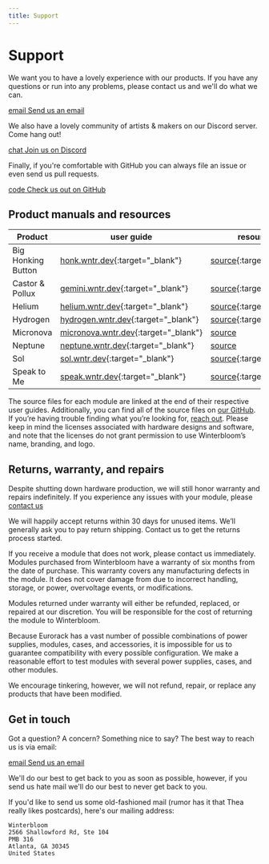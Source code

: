 ```yaml
---
title: Support
---
```


# Support

We want you to have a lovely experience with our products. If you have any questions or run into any problems, please contact us and we'll do what we can.

<a role="button" class="is-primary" href="mailto:support@winterbloom.com" target="_blank">
    <winter-icon>email</winter-icon>
    <span>Send us an email</span>
</a>

We also have a lovely community of artists & makers on our Discord server. Come
hang out!

<a role="button" class="is-primary" href="https://discord.gg/UpfqghQ" target="_blank">
    <winter-icon>chat</winter-icon>
    <span>Join us on Discord</span>
</a>

Finally, if you're comfortable with GitHub you can always file an issue or even send us pull requests.

<a role="button" class="is-primary" href="https://github.com/wntrblm" target="_blank">
    <winter-icon>code</winter-icon>
    <span>Check us out on GitHub</span>
</a>

## Product manuals and resources

| Product  | user guide | resources |   |
| ---------| ---------- | - | - |
| Big Honking Button | [honk.wntr.dev](https://honk.wntr.dev){:target="_blank"} | [source](https://github.com/wntrblm/Big_Honking_Button){:target="_blank"} | [issues](https://github.com/wntrblm/Big_Honking_Button/issues){:target="_blank"}
| Castor & Pollux | [gemini.wntr.dev](https://gemini.wntr.dev){:target="_blank"} | [source](https://github.com/wntrblm/Castor_and_Pollux){:target="_blank"} | [issues](https://github.com/wntrblm/Castor_and_Pollux/issues){:target="_blank"}
| Helium | [helium.wntr.dev](https://helium.wntr.dev){:target="_blank"} | [source](https://github.com/wntrblm/Helium){:target="_blank"} | [issues](https://github.com/wntrblm/Helium/issues){:target="_blank"}
| Hydrogen | [hydrogen.wntr.dev](https://hydrogen.wntr.dev){:target="_blank"} | [source](https://github.com/wntrblm/Hydrogen){:target="_blank"} | [issues](https://github.com/wntrblm/Hydrogen/issues){:target="_blank"}
| Micronova | [micronova.wntr.dev](https://micronova.wntr.dev){:target="_blank"} | [source](https://github.com/wntrblm/Micronova) | [issues](https://github.com/wntrblm/Micronova/issues)
| Neptune | [neptune.wntr.dev](https://neptune.wntr.dev){:target="_blank"} | [source](https://github.com/wntrblm/Neptune) | [issues](https://github.com/wntrblm/neptune/issues)
| Sol | [sol.wntr.dev](https://sol.wntr.dev){:target="_blank"} | [source](https://github.com/wntrblm/Sol){:target="_blank"} | [issues](https://github.com/wntrblm/Sol/issues){:target="_blank"}
| Speak to Me | [speak.wntr.dev](https://speak.wntr.dev){:target="_blank"} | [source](https://github.com/wntrblm/Speak_to_Me){:target="_blank"} | [issues](https://github.com/wntrblm/Speak_to_Me/issues){:target="_blank"}

The source files for each module are linked at the end of their respective user guides. Additionally, you can find all of the source files on [our GitHub](https://github.com/wntrblm). If you’re having trouble finding what you’re looking for, [reach out](#get-in-touch). Please keep in mind the licenses associated with hardware designs and software, and note that the licenses do not grant permission to use Winterbloom’s name, branding, and logo.

## Returns, warranty, and repairs

Despite shutting down hardware production, we will still honor warranty and repairs indefinitely. If you experience any issues with your module, please [contact us][email]

We will happily accept returns within 30 days for unused items. We’ll generally ask you to pay return shipping. Contact us to get the returns process started.

If you receive a module that does not work, please contact us immediately. Modules purchased from Winterbloom have a warranty of six months from the date of purchase. This warranty covers any manufacturing defects in the module. It does not cover damage from due to incorrect handling, storage, or power, overvoltage events, or modifications.

Modules returned under warranty will either be refunded, replaced, or repaired at our discretion. You will be responsible for the cost of returning the module to Winterbloom.

Because Eurorack has a vast number of possible combinations of power supplies, modules, cases, and accessories, it is impossible for us to guarantee compatibility with every possible configuration. We make a reasonable effort to test modules with several power supplies, cases, and other modules.

We encourage tinkering, however, we will not refund, repair, or replace any products that have been modified.

## Get in touch

Got a question? A concern? Something nice to say? The best way to reach us is via email:

<a role="button" class="is-primary" href="mailto:support@winterbloom.com" target="_blank">
    <winter-icon>email</winter-icon>
    <span>Send us an email</span>
</a>

We'll do our best to get back to you as soon as possible, however, if you send us hate mail we'll do our best to never get back to you.

If you'd like to send us some old-fashioned mail (rumor has it that Thea really likes postcards), here's our mailing address:

```
Winterbloom
2566 Shallowford Rd, Ste 104
PMB 316
Atlanta, GA 30345
United States
```

[email]: mailto:support@winterbloom.com
